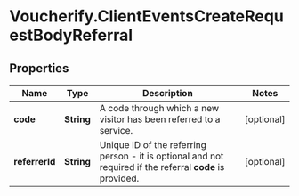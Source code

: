 # Voucherify.ClientEventsCreateRequestBodyReferral

## Properties

Name | Type | Description | Notes
------------ | ------------- | ------------- | -------------
**code** | **String** | A code through which a new visitor has been referred to a service. | [optional] 
**referrerId** | **String** | Unique ID of the referring person - it is optional and not required if the referral **code** is provided. | [optional] 



